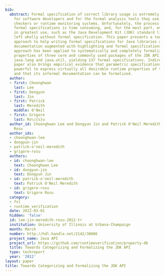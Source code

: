 ```yaml
---
bib:
  abstract: Formal specification of correct library usage is extremely useful, both
    for software developers and for the formal analysis tools they use, such as model
    checkers or runtime monitoring systems. Unfortunately, the process of creating
    formal specifications is time consuming, and, for the most part, even the libraries
    in greatest use, such as the Java Development Kit (JDK) standard library, are
    left wholly without formal specification. This paper presents a tool-supported
    approach to help writing formal specifications for Java libraries and creating
    documentation augmented with highlighting and formal specifications. The presented
    approach has been applied to systematically and completely formalize the runtime
    properties of three core and commonly used packages of the JDK API, namely java.io,
    java.lang and java.util, yielding 137 formal specifications. Indirectly, this
    paper also brings empirical evidence that parametric specifications may be sufficiently
    powerful to express virtually all desirable runtime properties of the JDK API,
    and that its informal documentation can be formalized.
  author:
  - first: Choonghwan
    last: Lee
  - first: Dongyun
    last: Jin
  - first: Patrick
    last: Meredith
    middle: O'Neil
  - first: Grigore
    last: Ro\c{s}u
  author_id: Choonghwan Lee and Dongyun Jin and Patrick O'Neil Meredith and Grigore
    Rosu
  author_ids:
  - choonghwan-lee
  - dongyun-jin
  - patrick-o'neil-meredith
  - grigore-rosu
  authors:
  - id: choonghwan-lee
    text: Choonghwan Lee
  - id: dongyun-jin
    text: Dongyun Jin
  - id: patrick-o'neil-meredith
    text: Patrick O'Neil Meredith
  - id: grigore-rosu
    text: Grigore Rosu
  category:
  - fsl
  - runtime_verification
  date: 2012-03-01
  hidden: 'false'
  id: lee-jin-meredith-rosu-2012-tr
  institution: University of Illinois at Urbana-Champaign
  month: March
  number: http://hdl.handle.net/2142/30006
  project_name: Java API
  project_url: https://github.com/runtimeverification/property-db
  title: Towards Categorizing and Formalizing the JDK API
  type: techreport
  year: '2012'
layout: paper
title: Towards Categorizing and Formalizing the JDK API
---
```

